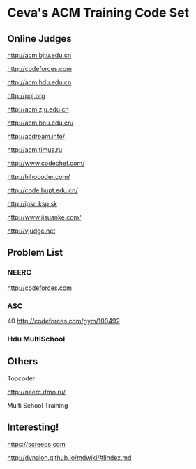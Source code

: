 # Ceva's ACM Training Code Set


## Online Judges

http://acm.bjtu.edu.cn

http://codeforces.com

http://acm.hdu.edu.cn

http://poj.org

http://acm.zju.edu.cn

http://acm.bnu.edu.cn/

http://acdream.info/

http://acm.timus.ru

http://www.codechef.com/

http://hihocoder.com/

http://code.bupt.edu.cn/

http://ipsc.ksp.sk

http://www.jisuanke.com/

http://vjudge.net

## Problem List

### NEERC

http://codeforces.com

### ASC

40 http://codeforces.com/gym/100492

### Hdu MultiSchool 



## Others

Topcoder

http://neerc.ifmo.ru/

Multi School Training

## Interesting!

https://screeps.com

http://dynalon.github.io/mdwiki/#!index.md